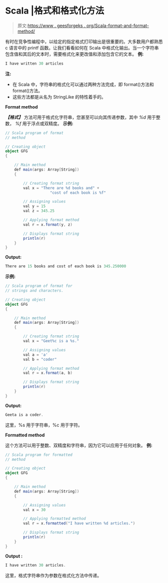 # Scala |格式和格式化方法

> 原文:[https://www . geesforgeks . org/Scala-format-and-format-method/](https://www.geeksforgeeks.org/scala-format-and-formatted-method/)

有时在竞争性编程中，以给定的指定格式打印输出是很重要的。大多数用户都熟悉 c 语言中的 printf 函数。让我们看看如何在 Scala 中格式化输出。当一个字符串包含值和其后的文本时，需要格式化来更改值和添加包含它的文本。
**例:**

```scala
I have written 30 articles
```

**注:**

*   在 Scala 中，字符串的格式化可以通过两种方法完成，即 format()方法和 format()方法。
*   这些方法都是从名为 StringLike 的特性着手的。

**Format method**

***【格式】*** 方法可用于格式化字符串，您甚至可以向其传递参数，其中 *%d* 用于整数， *%f* 用于浮点或双精度。
**示例:**

```scala
// Scala program of format 
// method

// Creating object
object GFG
{

    // Main method
    def main(args: Array[String])
    {

        // Creating format string
        val x = "There are %d books and" + 
                    "cost of each book is %f"

        // Assigning values 
        val y = 15
        val z = 345.25

        // Applying format method
        val r = x.format(y, z)

        // Displays format string 
        println(r)
    }
}
```

**Output:**

```scala
There are 15 books and cost of each book is 345.250000

```

**示例:**

```scala
// Scala program of format for
// strings and characters.

// Creating object
object GFG
{

    // Main method
    def main(args: Array[String])
    {

        // Creating format string
        val x = "Geet%c is a %s."

        // Assigning values 
        val a = 'a'
        val b = "coder"

        // Applying format method
        val r = x.format(a, b)

        // Displays format string 
        println(r)
    }
}
```

**Output:**

```scala
Geeta is a coder.

```

这里，%s 用于字符串，%c 用于字符。

**Formatted method**

这个方法可以用于整数、双精度和字符串，因为它可以应用于任何对象。
**例:**

```scala
// Scala program for formatted
// method

// Creating object
object GFG
{

    // Main method
    def main(args: Array[String])
    {

        // Assigning values 
        val x = 30

        // Applying formatted method
        val r = x.formatted("I have written %d articles.")

        // Displays format string 
        println(r)
    }
}
```

**Output :**

```scala
I have written 30 articles.

```

这里，格式字符串作为参数在格式化方法中传递。